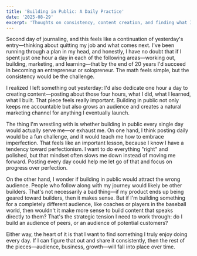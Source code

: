```yaml
---
title: 'Building in Public: A Daily Practice'
date: '2025-08-29'
excerpt: 'Thoughts on consistency, content creation, and finding what I enjoy doing every day.'
---
```


Second day of journaling, and this feels like a continuation of yesterday's entry—thinking about quitting my job and what comes next. I've been running through a plan in my head, and honestly, I have no doubt that if I spent just one hour a day in each of the following areas—working out, building, marketing, and learning—that by the end of 20 years I'd succeed in becoming an entrepreneur or solopreneur. The math feels simple, but the consistency would be the challenge.

I realized I left something out yesterday: I'd also dedicate one hour a day to creating content—posting about those four hours, what I did, what I learned, what I built. That piece feels really important. Building in public not only keeps me accountable but also grows an audience and creates a natural marketing channel for anything I eventually launch.

The thing I'm wrestling with is whether building in public every single day would actually serve me—or exhaust me. On one hand, I think posting daily would be a fun challenge, and it would teach me how to embrace imperfection. That feels like an important lesson, because I know I have a tendency toward perfectionism. I want to do everything "right" and polished, but that mindset often slows me down instead of moving me forward. Posting every day could help me let go of that and focus on progress over perfection.

On the other hand, I wonder if building in public would attract the wrong audience. People who follow along with my journey would likely be other builders. That's not necessarily a bad thing—if my product ends up being geared toward builders, then it makes sense. But if I'm building something for a completely different audience, like coaches or players in the baseball world, then wouldn't it make more sense to build content that speaks directly to them? That's the strategic tension I need to work through: do I build an audience of peers, or an audience of potential customers?

Either way, the heart of it is that I want to find something I truly enjoy doing every day. If I can figure that out and share it consistently, then the rest of the pieces—audience, business, growth—will fall into place over time.
















